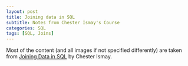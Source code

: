 ```yaml
--- 
layout: post 
title: Joining data in SQL
subtitle: Notes from Chester Ismay's Course
categories: SQL
tags: [SQL, Joins]
---
```



Most of the content (and all images if not specified differently) are taken from [Joining Data in SQL](https://app.datacamp.com/learn/courses/joining-data-in-postgresql) by Chester Ismay.


